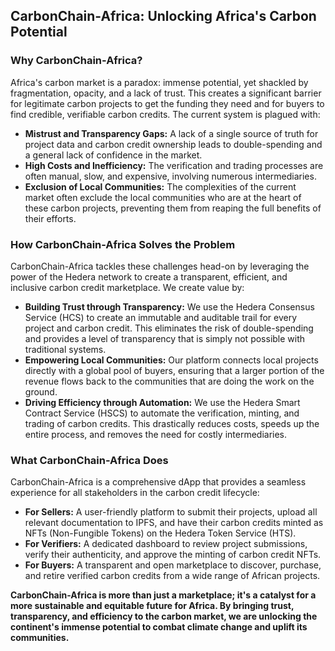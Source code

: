 ## CarbonChain-Africa: Unlocking Africa's Carbon Potential

### Why CarbonChain-Africa?

Africa's carbon market is a paradox: immense potential, yet shackled by fragmentation, opacity, and a lack of trust. This creates a significant barrier for legitimate carbon projects to get the funding they need and for buyers to find credible, verifiable carbon credits. The current system is plagued with:

*   **Mistrust and Transparency Gaps:** A lack of a single source of truth for project data and carbon credit ownership leads to double-spending and a general lack of confidence in the market.
*   **High Costs and Inefficiency:** The verification and trading processes are often manual, slow, and expensive, involving numerous intermediaries.
*   **Exclusion of Local Communities:** The complexities of the current market often exclude the local communities who are at the heart of these carbon projects, preventing them from reaping the full benefits of their efforts.

### How CarbonChain-Africa Solves the Problem

CarbonChain-Africa tackles these challenges head-on by leveraging the power of the Hedera network to create a transparent, efficient, and inclusive carbon credit marketplace. We create value by:

*   **Building Trust through Transparency:** We use the Hedera Consensus Service (HCS) to create an immutable and auditable trail for every project and carbon credit. This eliminates the risk of double-spending and provides a level of transparency that is simply not possible with traditional systems.
*   **Empowering Local Communities:** Our platform connects local projects directly with a global pool of buyers, ensuring that a larger portion of the revenue flows back to the communities that are doing the work on the ground.
*   **Driving Efficiency through Automation:** We use the Hedera Smart Contract Service (HSCS) to automate the verification, minting, and trading of carbon credits. This drastically reduces costs, speeds up the entire process, and removes the need for costly intermediaries.

### What CarbonChain-Africa Does

CarbonChain-Africa is a comprehensive dApp that provides a seamless experience for all stakeholders in the carbon credit lifecycle:

*   **For Sellers:** A user-friendly platform to submit their projects, upload all relevant documentation to IPFS, and have their carbon credits minted as NFTs (Non-Fungible Tokens) on the Hedera Token Service (HTS).
*   **For Verifiers:** A dedicated dashboard to review project submissions, verify their authenticity, and approve the minting of carbon credit NFTs.
*   **For Buyers:** A transparent and open marketplace to discover, purchase, and retire verified carbon credits from a wide range of African projects.

**CarbonChain-Africa is more than just a marketplace; it's a catalyst for a more sustainable and equitable future for Africa. By bringing trust, transparency, and efficiency to the carbon market, we are unlocking the continent's immense potential to combat climate change and uplift its communities.**